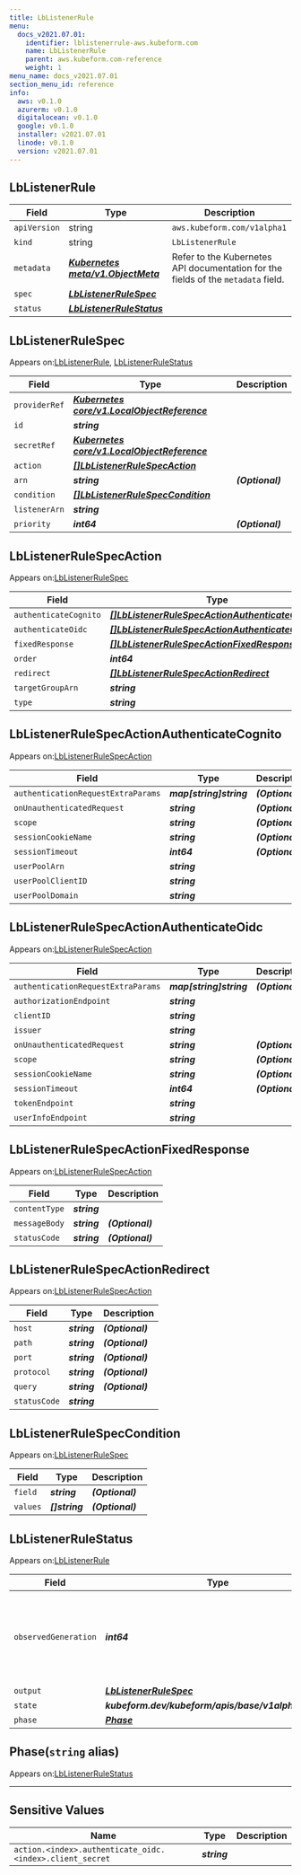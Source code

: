 ```yaml
---
title: LbListenerRule
menu:
  docs_v2021.07.01:
    identifier: lblistenerrule-aws.kubeform.com
    name: LbListenerRule
    parent: aws.kubeform.com-reference
    weight: 1
menu_name: docs_v2021.07.01
section_menu_id: reference
info:
  aws: v0.1.0
  azurerm: v0.1.0
  digitalocean: v0.1.0
  google: v0.1.0
  installer: v2021.07.01
  linode: v0.1.0
  version: v2021.07.01
---
```


## LbListenerRule
| Field | Type | Description |
| ------ | ----- | ----------- |
| `apiVersion` | string | `aws.kubeform.com/v1alpha1` |
|    `kind` | string | `LbListenerRule` |
| `metadata` | ***[Kubernetes meta/v1.ObjectMeta](https://v1-18.docs.kubernetes.io/docs/reference/generated/kubernetes-api/v1.18/#objectmeta-v1-meta)***|Refer to the Kubernetes API documentation for the fields of the `metadata` field.|
| `spec` | ***[LbListenerRuleSpec](#lblistenerrulespec)***||
| `status` | ***[LbListenerRuleStatus](#lblistenerrulestatus)***||
## LbListenerRuleSpec

Appears on:[LbListenerRule](#lblistenerrule), [LbListenerRuleStatus](#lblistenerrulestatus)

| Field | Type | Description |
| ------ | ----- | ----------- |
| `providerRef` | ***[Kubernetes core/v1.LocalObjectReference](https://v1-18.docs.kubernetes.io/docs/reference/generated/kubernetes-api/v1.18/#localobjectreference-v1-core)***||
| `id` | ***string***||
| `secretRef` | ***[Kubernetes core/v1.LocalObjectReference](https://v1-18.docs.kubernetes.io/docs/reference/generated/kubernetes-api/v1.18/#localobjectreference-v1-core)***||
| `action` | ***[[]LbListenerRuleSpecAction](#lblistenerrulespecaction)***||
| `arn` | ***string***| ***(Optional)*** |
| `condition` | ***[[]LbListenerRuleSpecCondition](#lblistenerrulespeccondition)***||
| `listenerArn` | ***string***||
| `priority` | ***int64***| ***(Optional)*** |
## LbListenerRuleSpecAction

Appears on:[LbListenerRuleSpec](#lblistenerrulespec)

| Field | Type | Description |
| ------ | ----- | ----------- |
| `authenticateCognito` | ***[[]LbListenerRuleSpecActionAuthenticateCognito](#lblistenerrulespecactionauthenticatecognito)***| ***(Optional)*** |
| `authenticateOidc` | ***[[]LbListenerRuleSpecActionAuthenticateOidc](#lblistenerrulespecactionauthenticateoidc)***| ***(Optional)*** |
| `fixedResponse` | ***[[]LbListenerRuleSpecActionFixedResponse](#lblistenerrulespecactionfixedresponse)***| ***(Optional)*** |
| `order` | ***int64***| ***(Optional)*** |
| `redirect` | ***[[]LbListenerRuleSpecActionRedirect](#lblistenerrulespecactionredirect)***| ***(Optional)*** |
| `targetGroupArn` | ***string***| ***(Optional)*** |
| `type` | ***string***||
## LbListenerRuleSpecActionAuthenticateCognito

Appears on:[LbListenerRuleSpecAction](#lblistenerrulespecaction)

| Field | Type | Description |
| ------ | ----- | ----------- |
| `authenticationRequestExtraParams` | ***map[string]string***| ***(Optional)*** |
| `onUnauthenticatedRequest` | ***string***| ***(Optional)*** |
| `scope` | ***string***| ***(Optional)*** |
| `sessionCookieName` | ***string***| ***(Optional)*** |
| `sessionTimeout` | ***int64***| ***(Optional)*** |
| `userPoolArn` | ***string***||
| `userPoolClientID` | ***string***||
| `userPoolDomain` | ***string***||
## LbListenerRuleSpecActionAuthenticateOidc

Appears on:[LbListenerRuleSpecAction](#lblistenerrulespecaction)

| Field | Type | Description |
| ------ | ----- | ----------- |
| `authenticationRequestExtraParams` | ***map[string]string***| ***(Optional)*** |
| `authorizationEndpoint` | ***string***||
| `clientID` | ***string***||
| `issuer` | ***string***||
| `onUnauthenticatedRequest` | ***string***| ***(Optional)*** |
| `scope` | ***string***| ***(Optional)*** |
| `sessionCookieName` | ***string***| ***(Optional)*** |
| `sessionTimeout` | ***int64***| ***(Optional)*** |
| `tokenEndpoint` | ***string***||
| `userInfoEndpoint` | ***string***||
## LbListenerRuleSpecActionFixedResponse

Appears on:[LbListenerRuleSpecAction](#lblistenerrulespecaction)

| Field | Type | Description |
| ------ | ----- | ----------- |
| `contentType` | ***string***||
| `messageBody` | ***string***| ***(Optional)*** |
| `statusCode` | ***string***| ***(Optional)*** |
## LbListenerRuleSpecActionRedirect

Appears on:[LbListenerRuleSpecAction](#lblistenerrulespecaction)

| Field | Type | Description |
| ------ | ----- | ----------- |
| `host` | ***string***| ***(Optional)*** |
| `path` | ***string***| ***(Optional)*** |
| `port` | ***string***| ***(Optional)*** |
| `protocol` | ***string***| ***(Optional)*** |
| `query` | ***string***| ***(Optional)*** |
| `statusCode` | ***string***||
## LbListenerRuleSpecCondition

Appears on:[LbListenerRuleSpec](#lblistenerrulespec)

| Field | Type | Description |
| ------ | ----- | ----------- |
| `field` | ***string***| ***(Optional)*** |
| `values` | ***[]string***| ***(Optional)*** |
## LbListenerRuleStatus

Appears on:[LbListenerRule](#lblistenerrule)

| Field | Type | Description |
| ------ | ----- | ----------- |
| `observedGeneration` | ***int64***| ***(Optional)*** Resource generation, which is updated on mutation by the API Server.|
| `output` | ***[LbListenerRuleSpec](#lblistenerrulespec)***| ***(Optional)*** |
| `state` | ***kubeform.dev/kubeform/apis/base/v1alpha1.State***| ***(Optional)*** |
| `phase` | ***[Phase](#phase)***| ***(Optional)*** |
## Phase(`string` alias)

Appears on:[LbListenerRuleStatus](#lblistenerrulestatus)

---
## Sensitive Values
| Name | Type | Description |
|------|------|-------------|
| `action.<index>.authenticate_oidc.<index>.client_secret` | ***string*** ||
